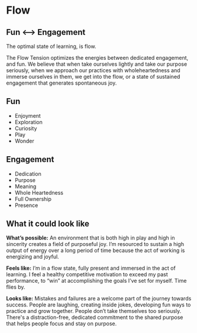 # Flow

## Fun &lt;--&gt; Engagement

The optimal state of learning, is flow.

The Flow Tension optimizes the energies between dedicated engagement, and fun. We believe that when take ourselves lightly and take our purpose seriously, when we approach our practices with wholeheartedness and immerse ourselves in them, we get into the flow, or a state of sustained engagement that generates spontaneous joy.

## Fun

* Enjoyment
* Exploration
* Curiosity
* Play
* Wonder

## Engagement

* Dedication
* Purpose
* Meaning
* Whole Heartedness
* Full Ownership
* Presence

## What it could look like

**What’s possible:** An environment that is both high in play and high in sincerity creates a field of purposeful joy. I’m resourced to sustain a high output of energy over a long period of time because the act of working is energizing and joyful.

**Feels like:** I’m in a flow state, fully present and immersed in the act of learning. I feel a healthy competitive motivation to exceed my past performance, to “win” at accomplishing the goals I’ve set for myself. Time flies by.

**Looks like:** Mistakes and failures are a welcome part of the journey towards success. People are laughing, creating inside jokes, developing fun ways to practice and grow together. People don’t take themselves too seriously. There's a distraction-free, dedicated commitment to the shared purpose that helps people focus and stay on purpose.

